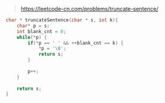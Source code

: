 > https://leetcode-cn.com/problems/truncate-sentence/

``` c
char * truncateSentence(char * s, int k){
    char* p = s;
    int blank_cnt = 0;
    while(*p) {
        if(*p == ' ' && ++blank_cnt == k) {
            *p = '\0';
            return s;
        }
        
        p++;
    }
    
    return s;
}
```